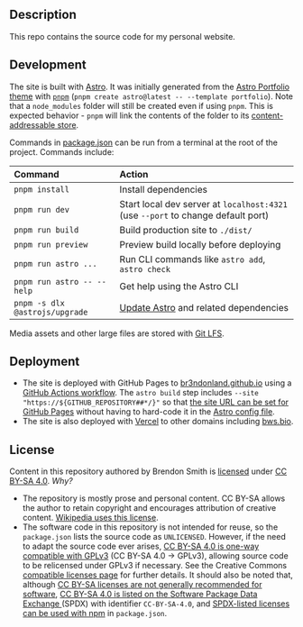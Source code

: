 

## Description

This repo contains the source code for my personal website.

## Development

The site is built with [Astro](https://astro.build/). It was initially generated from the [Astro Portfolio theme](https://astro.build/themes/details/portfolio/) with [`pnpm`](https://pnpm.io/) (`pnpm create astro@latest -- --template portfolio`). Note that a `node_modules` folder will still be created even if using `pnpm`. This is expected behavior - `pnpm` will link the contents of the folder to its [content-addressable store](https://pnpm.io/motivation).

Commands in [package.json](./package.json) can be run from a terminal at the root of the project. Commands include:

| Command                        | Action                                                                              |
| :----------------------------- | :---------------------------------------------------------------------------------- |
| `pnpm install`                 | Install dependencies                                                                |
| `pnpm run dev`                 | Start local dev server at `localhost:4321` (use `--port` to change default port)    |
| `pnpm run build`               | Build production site to `./dist/`                                                  |
| `pnpm run preview`             | Preview build locally before deploying                                              |
| `pnpm run astro ...`           | Run CLI commands like `astro add`, `astro check`                                    |
| `pnpm run astro -- --help`     | Get help using the Astro CLI                                                        |
| `pnpm -s dlx @astrojs/upgrade` | [Update Astro](https://docs.astro.build/en/upgrade-astro/) and related dependencies |

Media assets and other large files are stored with [Git LFS](https://docs.github.com/en/repositories/working-with-files/managing-large-files/about-large-files-on-github).

## Deployment

- The site is deployed with GitHub Pages to [br3ndonland.github.io](https://br3ndonland.github.io/) using a [GitHub Actions workflow](.github/workflows/ci.yml). The `astro build` step includes `--site "https://${GITHUB_REPOSITORY##*/}"` so that [the site URL can be set for GitHub Pages](https://docs.astro.build/en/guides/deploy/github/) without having to hard-code it in the [Astro config file](https://docs.astro.build/en/guides/configuring-astro/).
- The site is also deployed with [Vercel](https://vercel.com/docs/frameworks/astro) to other domains including [bws.bio](https://www.bws.bio).

## License

Content in this repository authored by Brendon Smith is [licensed](LICENSE) under [CC BY-SA 4.0](https://creativecommons.org/licenses/by-sa/4.0/). _Why?_

- The repository is mostly prose and personal content. CC BY-SA allows the author to retain copyright and encourages attribution of creative content. [Wikipedia uses this license](https://foundation.wikimedia.org/wiki/Policy:Terms_of_Use).
- The software code in this repository is not intended for reuse, so the `package.json` lists the source code as `UNLICENSED`. However, if the need to adapt the source code ever arises, [CC BY-SA 4.0 is one-way compatible with GPLv3](https://wiki.creativecommons.org/wiki/ShareAlike_compatibility:_GPLv3) (CC BY-SA 4.0 -> GPLv3), allowing source code to be relicensed under GPLv3 if necessary. See the Creative Commons [compatible licenses page](https://creativecommons.org/share-your-work/licensing-considerations/compatible-licenses/) for further details. It should also be noted that, although [CC BY-SA licenses are not generally recommended for software](https://creativecommons.org/faq/), [CC BY-SA 4.0 is listed on the Software Package Data Exchange ](https://spdx.org/licenses/CC-BY-SA-4.0.html) (SPDX) with identifier `CC-BY-SA-4.0`, and [SPDX-listed licenses can be used with npm](https://docs.npmjs.com/cli/v10/configuring-npm/package-json) in `package.json`.
